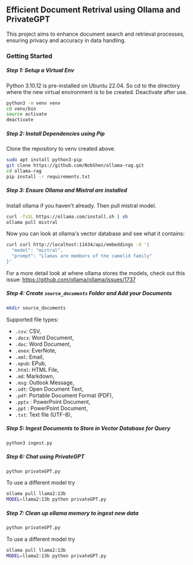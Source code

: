 ## Efficient Document Retrival using Ollama and PrivateGPT

This project aims to enhance document search and retrieval processes, ensuring privacy and accuracy in data handling.

### Getting Started

##### Step 1: Setup a Virtual Env

Python 3.10.12 is pre-installed on Ubuntu 22.04.  So cd to the directory where the new virtual environment is to be created.  Deactivate after use.

```bash
python3 -m venv venv
cd venv/bin
source activate
deactivate
```

##### Step 2: Install Dependencies using Pip

Clone the repository to venv created above.

```bash
sudo apt install python3-pip
git clone https://github.com/NobShen/ollama-rag.git
cd ollama-rag
pip install -r requirements.txt
```

##### Step 3: Ensure Ollama and Mistral are installed

Install ollama if you haven't already.  Then pull mistral model.

```bash
curl -fsSL https://ollama.com/install.sh | sh
ollama pull mistral
```

Now you can look at ollama's vector database and see what it contains:

```bash
curl curl http://localhost:11434/api/embeddings -d '{
  "model": "mistral",
  "prompt": "Llamas are members of the camelid family"
}'
```

For a more detail look at where ollama stores the models, check out this issue:  https://github.com/ollama/ollama/issues/1737

##### Step 4: Create `source_documents` Folder and Add your Documents

```bash
mkdir source_documents
```

Supported file types:

- `.csv`: CSV,
- `.docx`: Word Document,
- `.doc`: Word Document,
- `.enex`: EverNote,
- `.eml`: Email,
- `.epub`: EPub,
- `.html`: HTML File,
- `.md`: Markdown,
- `.msg`: Outlook Message,
- `.odt`: Open Document Text,
- `.pdf`: Portable Document Format (PDF),
- `.pptx` : PowerPoint Document,
- `.ppt` : PowerPoint Document,
- `.txt`: Text file (UTF-8),

##### Step 5: Ingest Documents to Store in Vector Database for Query

```bash
python3 ingest.py
```

##### Step 6: Chat using PrivateGPT

```bash
python privateGPT.py
```

To use a different model try


```bash
ollama pull llama2:13b
MODEL=llama2:13b python privateGPT.py
```

##### Step 7: Clean up ollama memory to ingest new data

```bash
python privateGPT.py
```

To use a different model try


```bash
ollama pull llama2:13b
MODEL=llama2:13b python privateGPT.py
```
